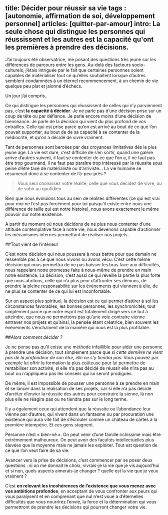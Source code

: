 title: Décider pour réussir sa vie
tags : [autonomie, affirmation de soi, développement personnel]
articles: [quitter-par-amour] 
intro: La seule chose qui distingue les personnes qui réussissent et les autres est la capacité qu'ont les premières à prendre des décisions.
---
J’ai toujours été observatrice, me posant des questions très jeune sur les différences de parcours entre les gens. Au-delà des facteurs socio-culturels, j’étais intriguée par le fait que certaines personnes soient capables de matérialiser tout ce qu’elles souhaitent lorsque d’autres semblent condamnées à un éternel recommencement, à un chemin de vie quelque peu plat et jalonné d’échecs.

Un jour j’ai compris..

Ce qui distingue les personnes qui réussissent de celles qui n’y parviennent pas, c’est **la capacité à décider**. Je ne parle pas d’une décision prise sur un coup de tête ou par défiance. Je parle encore moins d’une décision de bienséance. Je parle de la décision qui vient du plus profond de vos entrailles. Celle qui est prise parce qu’on est arrivé au bout de ce que l’on pouvait supporter, au bout de de sa capacité à se contenter de la médiocrité, et qu’on a décidé de vivre vraiment.

Tant de personnes sont bercées par des croyances limitatives dès le plus jeune âge. La vie est dure, c’est difficile de s’en sortir, quand une galère arrive d’autres suivent, il faut se contenter de ce que l’on a, il ne faut pas être trop gourmand, il ne faut pas paraître trop intéressé par la réussite sous peine d’être taxé de matérialiste ou d’arriviste… La vie humaine se résumerait donc à se contenter de l’à-peu-près ?

>Vous seul choisissez votre réalité, celle que vous décidez de vivre, ou de subir au quotidien

Bien que nous évoluions tous au sein de réalités différentes (ce qui est vrai pour moi ne l’est pas forcément pour toi puisqu’il existe entre nous une différence de taille qui est notre histoire), nous avons exactement le même pouvoir sur notre existence.

A partir du moment où nous décidons de ne plus nous contenter d’une attitude contemplative face à notre vie, nous devenons capable d’actionner les mécanismes internes permettant de réaliser nos projets. 

##Tout vient de l’intérieur

C’est notre décision qui nous poussera à nous battre pour que demain ne ressemble pas à ce que nous vivons ou avons vécu. C’est cette même décision qui nous permettra de ne pas baisser les bras face aux difficultés, nous rappelant notre promesse faite à nous-même de prendre en main notre existence. La décision, c’est aussi ce qui réveille la partie la plus forte que nous abritons, celle qui n’a plus peur d’affronter ses démons, de prendre la pleine responsabilité sur les évènements qui viennent à elle, de ne plus se contenter de ce qui lui est inconfortable.

Sur un aspect plus spirituel, la décision est ce qui permet d’attirer à soi les circonstances favorables, les bonnes personnes, les synchronicités, tout simplement parce que notre esprit est totalement dirigé vers ce but à atteindre, que nous ne permettons pas qu’une voie contraire vienne entraver nos projets et qu’ainsi, la pensée étant créatrice, bien souvent les évènements s’enchaînent de la manière qui nous est la plus profitable.

##*Alors comment décider ?*

Je ne pense pas qu’il existe une méthode infaillible pour aider une personne à prendre une décision, tout simplement parce que *si cette dernière ne vient pas de la profondeur de son être, elle ne s’y tiendra pas*. Vous pouvez par exemple lui offrir la formation la plus coûteuse pour lui permettre de rentabiliser son activité, si elle n’a pas décidé de réussir elle n’ira pas au bout ou n’appliquera pas les conseils qui lui seront prodigués.

De même, il est impossible de pousser une personne à se prendre en main et se lancer dans la réalisation de ses projets, car si elle n’a pas décidé d’arrêter d’envier la réussite des autres pour construire la sienne, là non plus elle ne réagira pas ou ne tiendra pas sur le long terme.

Il y a également ceux qui attendent que la réussite ou l’abondance leur vienne par d’autres, qui vivent dans un fantasme ou par procuration une existence qui aura vite fait de s’écrouler comme un château de cartes à la première intempérie. Et ces gens stagnent.

Personne n’est « bien-né ». On peut venir d’une famille richissime mais être extrêmement malheureux. On peut avoir des facultés intellectuelles plus élevées que la moyenne mais ne jamais les exploiter. Tout est question de ce que l’on veut faire de sa vie.

Avancer vers la prise de décisions, c’est commencer par se poser deux questions :
si on me donnait le choix, vivrais-je la vie que je vis aujourd’hui et si non, quels aspects aimerais-je changer ?
quelle est la vie que je veux vraiment ?

C’est **en relevant les incohérences de l’existence que vous menez avec vos ambitions profondes**, en acceptant de vous confronter aux peurs qui vous paralysent et en comprenant que nul n’est voué à d’éternelles difficultés que vous nourrirez l’envie, la force et la détermination qui vous permettront de prendre les décisions qui pourront changer votre vie.
